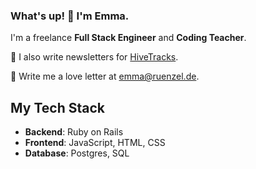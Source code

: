 <h3>What's up! 👋 I'm Emma.</h3>

I'm a freelance **Full Stack Engineer** and **Coding Teacher**. 

🐝 I also write newsletters for [HiveTracks](https://hivetracks.com).

💌 Write me a love letter at [emma@ruenzel.de](mailto:emma@ruenzel.de).

## My Tech Stack
- **Backend**: Ruby on Rails
- **Frontend**: JavaScript, HTML, CSS
- **Database**: Postgres, SQL
